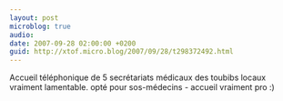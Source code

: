 ```yaml
---
layout: post
microblog: true
audio: 
date: 2007-09-28 02:00:00 +0200
guid: http://xtof.micro.blog/2007/09/28/t298372492.html
---
```

Accueil téléphonique de 5 secrétariats médicaux des toubibs locaux vraiment lamentable.  opté pour sos-médecins - accueil vraiment pro :)
